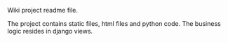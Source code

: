 Wiki project readme file.

The project contains static files, html files and python code. The business logic resides in django views.
